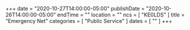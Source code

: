 +++
date = "2020-10-27T14:00:00-05:00"
publishDate = "2020-10-26T14:00:00-05:00"
endTime = ""
location = ""
ncs = [ "KE0LDS" ]
title = "Emergency Net"
categories = [ "Public Service" ]
dates = [ "" ]
+++
